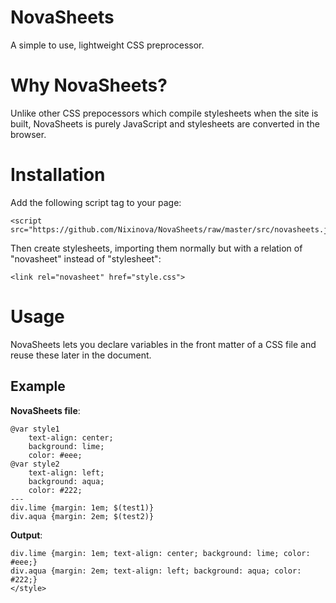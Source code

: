 # NovaSheets

A simple to use, lightweight CSS preprocessor.

# Why NovaSheets?

Unlike other CSS prepocessors which compile stylesheets when the site is built, NovaSheets is purely JavaScript and stylesheets are converted in the browser.

# Installation

Add the following script tag to your page:
```
<script src="https://github.com/Nixinova/NovaSheets/raw/master/src/novasheets.js">
```

Then create stylesheets, importing them normally but with a relation of "novasheet" instead of "stylesheet":
```
<link rel="novasheet" href="style.css">
```

# Usage

NovaSheets lets you declare variables in the front matter of a CSS file and reuse these later in the document.

## Example

**NovaSheets file**:

```
@var style1
    text-align: center;
    background: lime;
    color: #eee;
@var style2
    text-align: left;
    background: aqua;
    color: #222;
---
div.lime {margin: 1em; $(test1)}
div.aqua {margin: 2em; $(test2)}
```

**Output**:
```
div.lime {margin: 1em; text-align: center; background: lime; color: #eee;}
div.aqua {margin: 2em; text-align: left; background: aqua; color: #222;}
</style>
```